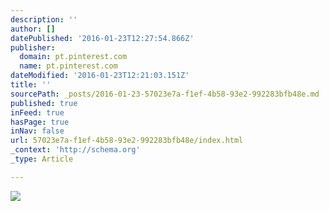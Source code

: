 ```yaml
---
description: ''
author: []
datePublished: '2016-01-23T12:27:54.866Z'
publisher:
  domain: pt.pinterest.com
  name: pt.pinterest.com
dateModified: '2016-01-23T12:21:03.151Z'
title: ''
sourcePath: _posts/2016-01-23-57023e7a-f1ef-4b58-93e2-992283bfb48e.md
published: true
inFeed: true
hasPage: true
inNav: false
url: 57023e7a-f1ef-4b58-93e2-992283bfb48e/index.html
_context: 'http://schema.org'
_type: Article

---
```

![](https://s-media-cache-ak0.pinimg.com/736x/b2/40/ea/b240ea7b489e46d07811e401dcbc2bff.jpg)